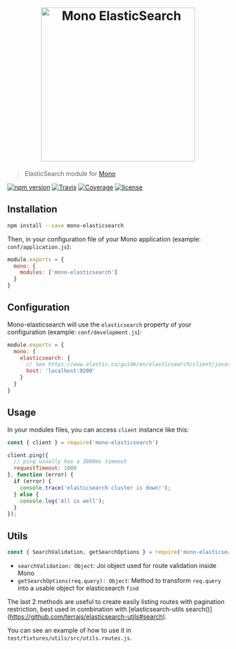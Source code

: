 <h1 align="center"><img src="https://user-images.githubusercontent.com/904724/31045677-26278654-a5e9-11e7-8acf-e63c394d04fc.png" width="350" alt="Mono ElasticSearch"/></h1>

> ElasticSearch module for [Mono](https://github.com/terrajs/mono)

[![npm version](https://img.shields.io/npm/v/mono-elasticsearch.svg)](https://www.npmjs.com/package/mono-elasticsearch)
[![Travis](https://img.shields.io/travis/terrajs/mono-elasticsearch/master.svg)](https://travis-ci.org/terrajs/mono-elasticsearch)
[![Coverage](https://img.shields.io/codecov/c/github/terrajs/mono-elasticsearch/master.svg)](https://codecov.io/gh/terrajs/mono-elasticsearch.js)
[![license](https://img.shields.io/github/license/terrajs/mono-elasticsearch.svg)](https://github.com/terrajs/mono-elasticsearch/blob/master/LICENSE)

## Installation

```bash
npm install --save mono-elasticsearch
```

Then, in your configuration file of your Mono application (example: `conf/application.js`):

```js
module.exports = {
  mono: {
    modules: ['mono-elasticsearch']
  }
}
```

## Configuration

Mono-elasticsearch will use the `elasticsearch` property of your configuration (example: `conf/development.js`):

```js
module.exports = {
  mono: {
    elasticsearch: {
      // See https://www.elastic.co/guide/en/elasticsearch/client/javascript-api/current/configuration.html
      host: 'localhost:9200'
    }
  }
}
```

## Usage

In your modules files, you can access `client` instance like this:

```js
const { client } = require('mono-elasticsearch')

client.ping({
  // ping usually has a 3000ms timeout
  requestTimeout: 1000
}, function (error) {
  if (error) {
    console.trace('elasticsearch cluster is down!');
  } else {
    console.log('All is well');
  }
});
```

## Utils

```js
const { SearchValidation, getSearchOptions } = require('mono-elasticsearch')
```

- `searchValidation: Object`: Joi object used for route validation inside Mono
- `getSearchOptions(req.query): Object`: Method to transform `req.query` into a usable object for elasticsearch `find`

The last 2 methods are useful to create easily listing routes with pagination restriction, best used in combination with [elasticsearch-utils search()]
(https://github.com/terrajs/elasticsearch-utils#search).

You can see an example of how to use it in `test/fixtures/utils/src/utils.routes.js`.
